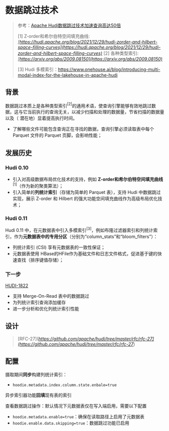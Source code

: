 # 数据跳过技术

> 参考：[Apache Hudi数据跳过技术加速查询高达50倍](https://mp.weixin.qq.com/s/IEDdmrYM3-eBS-rvqb0mWg)
>
> [1]  Z-order和希尔伯特空间填充曲线: *[https://hudi.apache.org/blog/2021/12/29/hudi-zorder-and-hilbert-space-filling-curves](https://hudi.apache.org/blog/2021/12/29/hudi-zorder-and-hilbert-space-filling-curves)*
> [2] 各种类型索引: *[https://arxiv.org/abs/2009.08150](https://arxiv.org/abs/2009.08150)*
>
> [3] Hudi 多模索引：https://www.onehouse.ai/blog/introducing-multi-modal-index-for-the-lakehouse-in-apache-hudi

## 背景

数据跳过本质上是各种类型索引$^{[2]}$的通用术语，使查询引擎能够有效地跳过数据，这与它当前执行的查询无关，以减少扫描和处理的数据量，节省扫描的数据量以及（ 潜在地）显着提高执行时间。

- 了解哪些文件可能包含查询正在寻找的数据，查询引擎必须读取表中每个 Parquet 文件的 Parquet 页脚，会影响性能；

## 发展历史

### Hudi 0.10

- 引入对高级数据布局优化技术的支持，例如 **Z-order和希尔伯特空间填充曲线**$^{[1]}$（作为新的聚类算法）；
- 引入简单的**列统计索引**（存储为简单的 Parquet 表），支持 Hudi 中数据跳过实现，展示 Z-order 和 Hilbert 的强大功能空间填充曲线作为高级布局优化技术；

### Hudi 0.11

Hudi 0.11 中，在元数据表中引入多模索引$^{[3]}$，例如布隆过滤器索引和列统计索引，作为**元数据表中的专用分区**（分别为“column_stats”和“bloom_filters”）：

- 列统计索引 (CSI) 享有元数据表的一致性保证；
- 元数据表使用 HBase的HFile作为基础文件和日志文件格式，促进基于键的快速查找（排序键值存储）；



### 下一步

[HUDI-1822](https://issues.apache.org/jira/browse/HUDI-1822)

- 支持 Merge-On-Read 表中的数据跳过
- 为列统计索引查询添加缓存
- 进一步分析和优化列统计索引性能



## 设计

> [RFC-27](*https://github.com/apache/hudi/tree/master/rfc/rfc-27](https://github.com/apache/hudi/tree/master/rfc/rfc-27*)



## 配置

摄取期间**同步**构建列统计索引：

- `hoodie.metadata.index.column.state.enbale=true`

异步索引器功能**回填**现有表的索引



查看数据跳过操作：默认情况下元数据表仅在写入端启用，需要以下配置

- `hoodie.metadata.enable=true`：确保在读取路径上启用了元数据表
- `hoodie.enable.data.skipping=true`：数据跳过功能已启用



